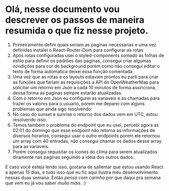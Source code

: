 # Olá, nesse documento vou descrever os passos de maneira resumida o que fiz nesse projeto.
1. Primeiramente defini quais seriam as paginas necessarias e uma vez definidas instalei o React-Router-Dom para configurar as rotas
2. Após rotas configuradas usei o styled-components somado as folhas de estilo para definir os padrões das paginas, consegui criar algumas condições para cor de background porém como não consegui editar o texto de forma automatica deixei essa função comentada.
3. Uma vez que as rotas e os layouts estavam prontos eu parti para criar as funções que fariam as requisições a API do OpenWeatherMap para solicitar um retorno em Json a cada 10 minutos de forma assincrona, dessa forma as paginas sempre estarão atualizadas.
4. Com o retorno em Json eu configurei as variaveis e as chamadas para trazer os valores para o usuario, porem me deparei com alguns problemas que ainda sigo resolvendo:
5. No caso do sunset e sunrise o retorno dos dados vem em UTC, estou resolvendo isso.
6. Temos também o problema do endpoint que eu usei, percebi agora as 02:01 do domingo que esse endpoint não retorna as informações de diversos horarios, consegui usar o outro endpoints porem ele retornou um array com 40 entradas, não consegui chamar os dados desse array para as variaveis.
7. Porém consegui requisitar os icones do clima para serem atualizados diramente nas paginas seguindo a ideia dos outros dados.

E caso você esteja lendo isso, gostaria de salientar que estou usando React a apenas 15 dias, e tudo isso que eu fiz aqui ilustra meu desenvolvimento nessas duas semana.
Então *pensa com carinho* por que daqui pra semana que vem eu já vou saber _muito mais_. :)
